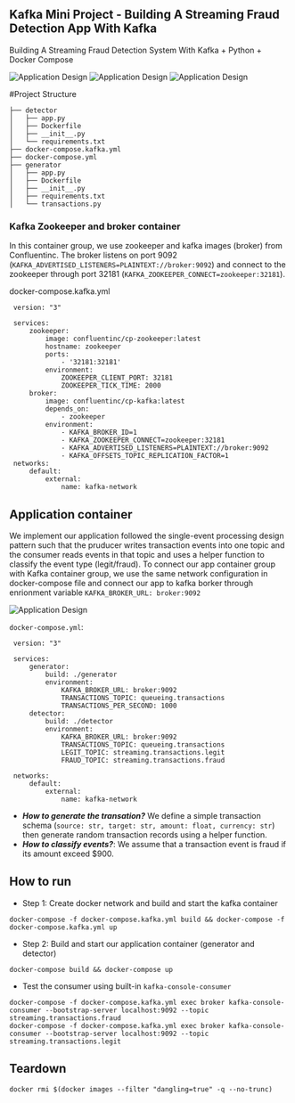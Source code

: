 ## Kafka Mini Project - Building A Streaming Fraud Detection App With Kafka
Building A Streaming Fraud Detection System With Kafka + Python + Docker Compose


![Application Design](images/diagram2.jpg)
![Application Design](images/diagram3.jpg)
![Application Design](images/diagram4.jpg)

#Project Structure

```
├── detector
│   ├── app.py
│   ├── Dockerfile
│   ├── __init__.py
│   └── requirements.txt
├── docker-compose.kafka.yml
├── docker-compose.yml
├── generator
│   ├── app.py
│   ├── Dockerfile
│   ├── __init__.py
│   ├── requirements.txt
│   └── transactions.py

```
### Kafka Zookeeper and broker container
In this container group, we use zookeeper and kafka images (broker) from Confluentinc. The broker listens on port 9092 (`KAFKA_ADVERTISED_LISTENERS=PLAINTEXT://broker:9092`) and connect to the zookeeper through port 32181 (`KAFKA_ZOOKEEPER_CONNECT=zookeeper:32181`).

docker-compose.kafka.yml
```
 version: "3" 
 
 services:
     zookeeper:
         image: confluentinc/cp-zookeeper:latest
         hostname: zookeeper
         ports:
             - '32181:32181'                                                                                                                                                                                      
         environment:
             ZOOKEEPER_CLIENT_PORT: 32181
             ZOOKEEPER_TICK_TIME: 2000
     broker:
         image: confluentinc/cp-kafka:latest
         depends_on:
             - zookeeper
         environment:
             - KAFKA_BROKER_ID=1
             - KAFKA_ZOOKEEPER_CONNECT=zookeeper:32181
             - KAFKA_ADVERTISED_LISTENERS=PLAINTEXT://broker:9092
             - KAFKA_OFFSETS_TOPIC_REPLICATION_FACTOR=1
 networks:
     default:
         external:
             name: kafka-network

```
## Application container
We implement our application followed the single-event processing design pattern such that the pruducer writes transaction events into one topic and the consumer reads events in that topic and uses a helper function to classify the event type (legit/fraud). To connect our app container group with Kafka container group, we use the same network configuration in docker-compose file and connect our app to kafka borker through enrionment variable `KAFKA_BROKER_URL: broker:9092`

![Application Design](images/dockerup.jpg)


`docker-compose.yml`:
```
 version: "3" 
 
 services:                                                                                                                                                                                                        
     generator:
         build: ./generator
         environment:
             KAFKA_BROKER_URL: broker:9092
             TRANSACTIONS_TOPIC: queueing.transactions
             TRANSACTIONS_PER_SECOND: 1000
     detector:
         build: ./detector
         environment:
             KAFKA_BROKER_URL: broker:9092
             TRANSACTIONS_TOPIC: queueing.transactions
             LEGIT_TOPIC: streaming.transactions.legit
             FRAUD_TOPIC: streaming.transactions.fraud
      
 networks:
     default:
         external:
             name: kafka-network
```

* ***How to generate the transation?*** We define a simple transaction schema (```source: str, target: str, amount: float, currency: str```) then generate random transaction records using a helper function.
* ***How to classify events?***: We assume that a transaction event is fraud if its amount exceed $900.


## How to run
* Step 1: Create docker network and build and start the kafka container

```
docker-compose -f docker-compose.kafka.yml build && docker-compose -f docker-compose.kafka.yml up
```


* Step 2: Build and start our application container (generator and detector)
```
docker-compose build && docker-compose up
```

* Test the consumer using built-in `kafka-console-consumer`
```
docker-compose -f docker-compose.kafka.yml exec broker kafka-console-consumer --bootstrap-server localhost:9092 --topic streaming.transactions.fraud
docker-compose -f docker-compose.kafka.yml exec broker kafka-console-consumer --bootstrap-server localhost:9092 --topic streaming.transactions.legit
```

## Teardown 
```
docker rmi $(docker images --filter "dangling=true" -q --no-trunc)
```
